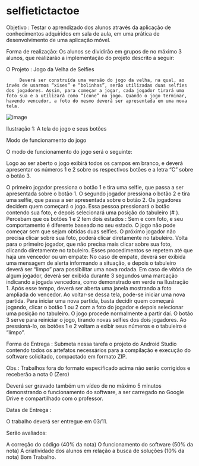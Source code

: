 # selfietictactoe

Objetivo : Testar o aprendizado dos alunos através da aplicação de conhecimentos adquiridos em sala de aula, em uma prática de desenvolvimento de uma aplicação móvel.

Forma de realização: Os alunos se dividirão em grupos de no máximo 3 alunos, que realizarão a implementação do projeto descrito a seguir:

 

O Projeto : Jogo da Velha de Selfies

         Deverá ser construída uma versão do jogo da velha, na qual, ao invés de usarmos “xises” e “bolinhas”, serão utilizadas duas selfies dos jogadores. Assim, para começar a jogar, cada jogador tirará uma foto sua e a utilizará como “ícone” no jogo. Quando o jogo terminar, havendo vencedor, a foto do mesmo deverá ser apresentada em uma nova tela.

![image](https://user-images.githubusercontent.com/50460133/139479042-688218c8-89c4-4e27-ab7c-2a4b745f4ea0.png)

Ilustração 1: A tela do jogo e seus botões

 

Modo de funcionamento do jogo

 O modo de funcionamento do jogo será o seguinte:

Logo ao ser aberto o jogo exibirá todos os campos em branco, e deverá apresentar os números 1 e 2 sobre os respectivos botões e a letra “C” sobre o botão 3.

O primeiro jogador pressiona o botão 1 e tira uma selfie, que passa a ser apresentada sobre o botão 1.
O segundo jogador pressiona o botão 2 e tira uma selfie, que passa a ser apresentada sobre o botão 2.
Os jogadores decidem quem começará o jogo. Essa pessoa pressionará o botão contendo sua foto, e depois selecionará uma posição do tabuleiro (# ).
Percebam que os botões 1 e 2 tem dois estados : Sem e com foto, e seu comportamento é diferente baseado no seu estado.
O jogo não pode começar sem que sejam obtidas duas selfies.
O próximo jogador não precisa clicar sobre sua foto, poderá clicar diretamente no tabuleiro.
Volta para o primeiro jogador, que não precisa mais clicar sobre sua foto, clicando diretamente no tabuleiro.
Esses procedimentos se repetem até que haja um vencedor ou um empate:
No caso de empate, deverá ser exibida uma mensagem de alerta informando a situação, e depois o tabuleiro deverá ser “limpo” para possibilitar uma nova rodada.
Em caso de vitória de algum jogador, deverá ser exibida durante 3 segundos uma marcação indicando a jogada vencedora, como demonstrado em verde na Ilustração 1. Após esse tempo, deverá ser aberta uma janela mostrando a foto ampliada do vencedor. Ao voltar-se dessa tela, pode-se iniciar uma nova partida.
Para iniciar uma nova partida, basta decidir quem começará jogando, clicar o botão 1 ou 2 com a foto do jogador e depois selecionar uma posição no tabuleiro. O jogo procede normalmente a partir daí.
O botão 3 serve para reiniciar o jogo, tirando novas selfies dos dois jogadores. Ao pressioná-lo, os botões 1 e 2 voltam a exibir seus números e o tabuleiro é “limpo”.
  

Forma de Entrega : Submeta nessa tarefa o projeto do Android Studio contendo todos os artefatos necessários para a compilação e execução do software solicitado, compactado em formato ZIP.

Obs.: Trabalhos fora do formato especificado acima não serão corrigidos e receberão a nota 0 (Zero)     

Deverá ser gravado também um vídeo de no máximo 5 minutos demonstrando o funcionamento do software, a ser carregado no Google Drive e compartilhado com o professor.

       

Datas de Entrega :

O trabalho deverá ser entregue em 03/11.

 

Serão avaliados:

A correção do código (40% da nota)
O funcionamento do software (50% da nota)
A criatividade dos alunos em relação a busca de soluções (10% da nota)
Bom Trabalho.

